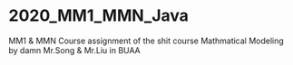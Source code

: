 # 2020_MM1_MMN_Java
MM1 &amp; MMN
Course assignment of the shit course Mathmatical Modeling by damn Mr.Song & Mr.Liu in BUAA
